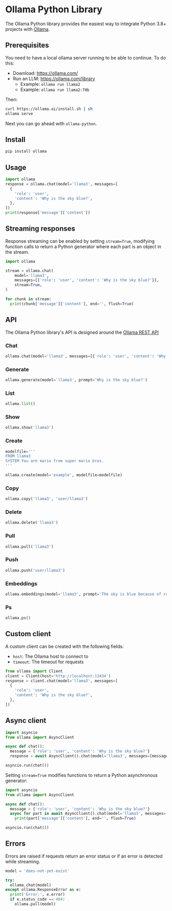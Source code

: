# Ollama Python Library

The Ollama Python library provides the easiest way to integrate Python 3.8+ projects with [Ollama](https://github.com/ollama/ollama).

## Prerequisites

You need to have a local ollama server running to be able to continue. To do this:

- Download: https://ollama.com/
- Run an LLM: https://ollama.com/library
    - Example: `ollama run llama2`
    - Example: `ollama run llama2:70b`

Then:

```sh
curl https://ollama.ai/install.sh | sh
ollama serve
```

Next you can go ahead with `ollama-python`.

## Install

```sh
pip install ollama
```

## Usage

```python
import ollama
response = ollama.chat(model='llama3', messages=[
  {
    'role': 'user',
    'content': 'Why is the sky blue?',
  },
])
print(response['message']['content'])
```

## Streaming responses

Response streaming can be enabled by setting `stream=True`, modifying function calls to return a Python generator where each part is an object in the stream.

```python
import ollama

stream = ollama.chat(
    model='llama3',
    messages=[{'role': 'user', 'content': 'Why is the sky blue?'}],
    stream=True,
)

for chunk in stream:
  print(chunk['message']['content'], end='', flush=True)
```

## API

The Ollama Python library's API is designed around the [Ollama REST API](https://github.com/ollama/ollama/blob/main/docs/api.md)

### Chat

```python
ollama.chat(model='llama3', messages=[{'role': 'user', 'content': 'Why is the sky blue?'}])
```

### Generate

```python
ollama.generate(model='llama3', prompt='Why is the sky blue?')
```

### List

```python
ollama.list()
```

### Show

```python
ollama.show('llama3')
```

### Create

```python
modelfile='''
FROM llama3
SYSTEM You are mario from super mario bros.
'''

ollama.create(model='example', modelfile=modelfile)
```

### Copy

```python
ollama.copy('llama3', 'user/llama3')
```

### Delete

```python
ollama.delete('llama3')
```

### Pull

```python
ollama.pull('llama3')
```

### Push

```python
ollama.push('user/llama3')
```

### Embeddings

```python
ollama.embeddings(model='llama3', prompt='The sky is blue because of rayleigh scattering')
```

### Ps

```python
ollama.ps()
```

## Custom client

A custom client can be created with the following fields:

- `host`: The Ollama host to connect to
- `timeout`: The timeout for requests

```python
from ollama import Client
client = Client(host='http://localhost:11434')
response = client.chat(model='llama3', messages=[
  {
    'role': 'user',
    'content': 'Why is the sky blue?',
  },
])
```

## Async client

```python
import asyncio
from ollama import AsyncClient

async def chat():
  message = {'role': 'user', 'content': 'Why is the sky blue?'}
  response = await AsyncClient().chat(model='llama3', messages=[message])

asyncio.run(chat())
```

Setting `stream=True` modifies functions to return a Python asynchronous generator:

```python
import asyncio
from ollama import AsyncClient

async def chat():
  message = {'role': 'user', 'content': 'Why is the sky blue?'}
  async for part in await AsyncClient().chat(model='llama3', messages=[message], stream=True):
    print(part['message']['content'], end='', flush=True)

asyncio.run(chat())
```

## Errors

Errors are raised if requests return an error status or if an error is detected while streaming.

```python
model = 'does-not-yet-exist'

try:
  ollama.chat(model)
except ollama.ResponseError as e:
  print('Error:', e.error)
  if e.status_code == 404:
    ollama.pull(model)
```

